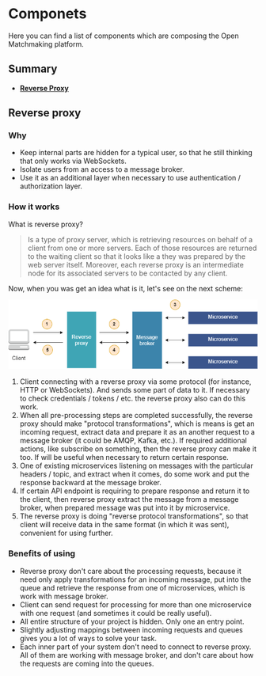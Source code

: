 # Componets

Here you can find a list of components which are сomposing the Open Matchmaking platform.

Summary
-------
- [**Reverse Proxy**](https://github.com/OpenMatchmaking/documentation/blob/master/docs/components.md#reverse-proxy)

Reverse proxy
------------
### Why 
- Keep internal parts are hidden for a typical user, so that he still thinking that only works via WebSockets.
- Isolate users from an access to a message broker.
- Use it as an additional layer when necessary to use authentication / authorization layer.

### How it works
What is reverse proxy?
> Is a type of proxy server, which is retrieving resources on behalf of a client from one or more servers. Each of those resources are returned to the waiting client so that it looks like a they was prepared by the web server itself. Moreover, each reverse proxy is an intermediate node for its associated servers to be contacted by any client.  

Now, when you was get an idea what is it, let's see on the next scheme:

<p align="center">
  <img src="https://github.com/OpenMatchmaking/documentation/blob/master/docs/images/reverse-proxy.png"/>
</p>

1) Client connecting with a reverse proxy via some protocol (for instance, HTTP or WebSockets). And sends some part of data to it. If necessary to check credentials / tokens / etc. the reverse proxy also can do this work.
2) When all pre-processing steps are сompleted successfully, the reverse proxy should make "protocol transformations", which is means is get an incoming request, extract data and prepare it as an another request to a message broker (it could be AMQP, Kafka, etc.). If required additional actions, like subscribe on something, then the reverse proxy can make it too. If will be useful when necessary to return certain response.
3) One of existing microservices listening on messages with the particular headers / topic, and extract when it comes, do some work and put the response backward at the message broker.
4) If certain API endpoint is requiring to prepare response and return it to the client, then reverse proxy extract the message from a message broker, when prepared message was put into it by microservice.
5) The reverse proxy is doing "reverse protocol transformations", so that client will receive data in the same format (in which it was sent), convenient for using further.

### Benefits of using
- Reverse proxy don't care about the processing requests, because it need only apply transformations for an incoming message, put into the queue and retrieve the response from one of microservices, which is work with message broker.
- Client can send request for processing for more than one microservice with one request (and sometimes it could be really useful).
- All entire structure of your project is hidden. Only one an entry point.
- Slightly adjusting mappings between incoming requests and queues gives you a lot of ways to solve your task. 
- Each inner part of your system don't need to connect to reverse proxy. All of them are working with message broker, and don't care about how the requests are coming into the queues.  
